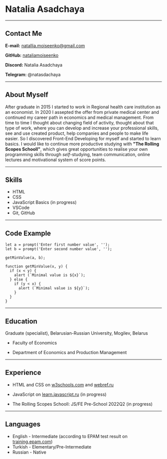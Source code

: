 # Natalia Asadchaya

***************************************

## Contact Me

**E-mail:** [natallia.moiseenko@gmail.com](mailto:natallia.moiseenko@gmail.com)

**GitHub:** [nataliamoiseenko](https://github.com/nataliamoiseenko)

**Discord:** Natalia Asadchaya

**Telegram:** @natasdachaya

***************************************

## About Myself

After graduate in 2015 I started to work in Regional health care institution as an economist. In 2020 I assepted the offer from private medical center and continued my career path in economics and medical management.
From time to time I thought about changing field of activity, thought about that type of work, where you can develop and increase your professional skills, see and use created product, help companies and people to make life easier. So I discovered Front-End Developing for myself and started to learn basics. I would like to continue more productive studying with **"The Rolling Scopes Schooll"**, which gives great opportunities to realise your own programming skills through _self_-studying, team communication, online lectures and motivational system of score points.

***************************************

## Skills

* HTML
* CSS
* JavaScript Basics (in progress)
* VSCode
* Git, GitHub

***************************************

## Code Example

```
let a = prompt('Enter first number value', '');
let b = prompt('Enter second number value', '');

getMinValue(a, b);

function getMinValue(x, y) {
  if (x < y) {
    alert (`Minimal value is ${x}`);
  } else {
    if (y < x) {
      alert (`Minimal value is ${y}`);
    }
  }
}

```

***************************************

## Education

Graduate (specialist), Belarusian-Russian University, Mogilev, Belarus
* Faculty of Economics
+ Department of Economics and Production Management

***************************************

## Experience

* HTML and CSS on [w3schools.com](https://www.w3schools.com/) and [webref.ru](https://webref.ru/)

* JavaScript on [learn.javascript.ru](https://learn.javascript.ru/) (in progress)

* The Rolling Scopes Schooll: JS/FE Pre-School 2022Q2 (in progress)

***************************************

## Languages

* English - Intermediate (according to EPAM test result on [training.epam.com](https://training.epam.com/))
* Turkish - Elementary/Pre-Intermediate
* Russian - Native


